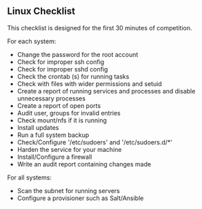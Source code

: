 ## Linux Checklist

This checklist is designed for the first 30 minutes of competition.

For each system:

* Change the password for the root account
* Check for improper ssh config
* Check for improper sshd config
* Check the crontab (s) for running tasks
* Check with files with wider permissions and setuid
* Create a report of running services and processes and disable unnecessary processes
* Create a report of open ports
* Audit user, groups for invalid entries
* Check mount/nfs if it is running
* Install updates
* Run a full system backup
* Check/Configure '/etc/sudoers' and '/etc/sudoers.d/*'
* Harden the service for your machine
* Install/Configure a firewall
* Write an audit report containing changes made

For all systems:

* Scan the subnet for running servers
* Configure a provisioner such as Salt/Ansible
